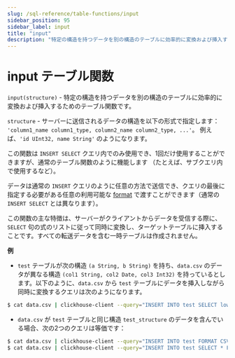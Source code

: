 ```yaml
---
slug: /sql-reference/table-functions/input
sidebar_position: 95
sidebar_label: input
title: "input"
description: "特定の構造を持つデータを別の構造のテーブルに効率的に変換および挿入するためのテーブル関数。"
---
```



# input テーブル関数

`input(structure)` - 特定の構造を持つデータを別の構造のテーブルに効率的に変換および挿入するためのテーブル関数です。

`structure` - サーバーに送信されるデータの構造を以下の形式で指定します： `'column1_name column1_type, column2_name column2_type, ...'`。
例えば、`'id UInt32, name String'` のようになります。

この関数は `INSERT SELECT` クエリ内でのみ使用でき、1回だけ使用することができますが、通常のテーブル関数のように機能します 
（たとえば、サブクエリ内で使用するなど）。

データは通常の `INSERT` クエリのように任意の方法で送信でき、クエリの最後に指定する必要がある任意の利用可能な [format](../../interfaces/formats.md#formats) で渡すことができます（通常の `INSERT SELECT` とは異なります）。

この関数の主な特徴は、サーバーがクライアントからデータを受信する際に、`SELECT` 句の式のリストに従って同時に変換し、ターゲットテーブルに挿入することです。すべての転送データを含む一時テーブルは作成されません。

**例**

- `test` テーブルが次の構造 `(a String, b String)` を持ち、`data.csv` のデータが異なる構造 `(col1 String, col2 Date, col3 Int32)` を持っているとします。以下のように、`data.csv` から `test` テーブルにデータを挿入しながら同時に変換するクエリは次のようになります。

<!-- -->

``` bash
$ cat data.csv | clickhouse-client --query="INSERT INTO test SELECT lower(col1), col3 * col3 FROM input('col1 String, col2 Date, col3 Int32') FORMAT CSV";
```

- `data.csv` が `test` テーブルと同じ構造 `test_structure` のデータを含んでいる場合、次の2つのクエリは等価です：

<!-- -->

``` bash
$ cat data.csv | clickhouse-client --query="INSERT INTO test FORMAT CSV"
$ cat data.csv | clickhouse-client --query="INSERT INTO test SELECT * FROM input('test_structure') FORMAT CSV"
```
